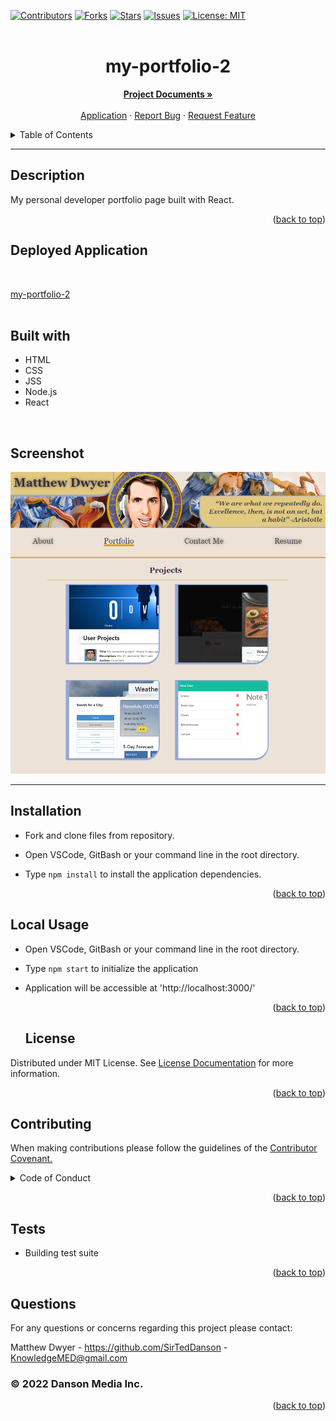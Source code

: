   <div id="top"></div>
  
  
  [![Contributors](https://img.shields.io/github/contributors/SirTedDanson/my-portfolio-2.svg?style=for-the-badge)](https://github.com/SirTedDanson/my-portfolio-2/graphs/contributors)
  [![Forks](https://img.shields.io/github/forks/SirTedDanson/my-portfolio-2.svg?style=for-the-badge)](https://github.com/SirTedDanson/my-portfolio-2/network/members)
  [![Stars](https://img.shields.io/github/stars/SirTedDanson/my-portfolio-2.svg?style=for-the-badge)](https://github.com/SirTedDanson/my-portfolio-2/stargazers)
  [![Issues](https://img.shields.io/github/issues/SirTedDanson/my-portfolio-2.svg?style=for-the-badge)](https://github.com/SirTedDanson/my-portfolio-2/issues)
  [![License: MIT](https://img.shields.io/badge/License-MIT-yellow.svg?style=for-the-badge)](https://opensource.org/licenses/MIT)
  <br />
  <br />

  <h1 align="center">my-portfolio-2</h1>

  <p align="center">
    <a href="https://github.com/SirTedDanson/my-portfolio-2"><strong>Project Documents »</strong></a>
    <br />
    <br />
    <a href="https://sirteddanson.github.io/my-portfolio-2/">Application</a>
    ·
    <a href="https://github.com/SirTedDanson/my-portfolio-2/issues">Report Bug</a>
    ·
    <a href="https://github.com/SirTedDanson/my-portfolio-2/issues">Request Feature</a>
  </p>
 
  <details>
    <summary>Table of Contents</summary>
    <ol>
      <li><a href="#description">Description</a></li>
      <li><a href="#installation">Installation</a></li>
      <li><a href="#usage">Usage</a></li>
      <li><a href="#contributing">Contributing</a></li>
      <li><a href="#license">License</a></li>
      <li><a href="#tests">Tests</a></li>
      <li><a href="#questions">Questions</a></li>
    </ol>
</details>

---

## Description

My personal developer portfolio page built with React.

  <p align="right">(<a href="#top">back to top</a>)</p>

## Deployed Application

  <br/>
  
  [my-portfolio-2](https://sirteddanson.github.io/my-portfolio-2/)
  <br/>
  <br/>
  
  ## Built with
  * HTML
  * CSS
  * JSS
  * Node.js
  * React
  <br/>

## Screenshot

![Application Screenshot](src/assets/readme-images/application-screenshot.png)

---

## Installation

- Fork and clone files from repository.
- Open VSCode, GitBash or your command line in the root directory.
- Type `npm install` to install the application dependencies.

  <p align="right">(<a href="#top">back to top</a>)</p>

## Local Usage

- Open VSCode, GitBash or your command line in the root directory.
- Type `npm start` to initialize the application
- Application will be accessible at 'http://localhost:3000/'

  <p align="right">(<a href="#top">back to top</a>)</p>
  
  ## License

Distributed under MIT License. See [License Documentation](https://opensource.org/licenses/MIT) for more information.

  <p align="right">(<a href="#top">back to top</a>)</p>

## Contributing

When making contributions please follow the guidelines of the <a href="https://www.contributor-covenant.org/">Contributor Covenant.</a>

  <details>
  <summary>Code of Conduct</summary>
  <br/>

# Contributor Covenant Code of Conduct

## Our Pledge

We as members, contributors, and leaders pledge to make participation in our
community a harassment-free experience for everyone, regardless of age, body
size, visible or invisible disability, ethnicity, sex characteristics, gender
identity and expression, level of experience, education, socio-economic status,
nationality, personal appearance, race, caste, color, religion, or sexual
identity and orientation.

We pledge to act and interact in ways that contribute to an open, welcoming,
diverse, inclusive, and healthy community.

## Our Standards

Examples of behavior that contributes to a positive environment for our
community include:

- Demonstrating empathy and kindness toward other people
- Being respectful of differing opinions, viewpoints, and experiences
- Giving and gracefully accepting constructive feedback
- Accepting responsibility and apologizing to those affected by our mistakes,
  and learning from the experience
- Focusing on what is best not just for us as individuals, but for the overall
  community

Examples of unacceptable behavior include:

- The use of sexualized language or imagery, and sexual attention or advances of
  any kind
- Trolling, insulting or derogatory comments, and personal or political attacks
- Public or private harassment
- Publishing others' private information, such as a physical or email address,
  without their explicit permission
- Other conduct which could reasonably be considered inappropriate in a
  professional setting

## Enforcement Responsibilities

Community leaders are responsible for clarifying and enforcing our standards of
acceptable behavior and will take appropriate and fair corrective action in
response to any behavior that they deem inappropriate, threatening, offensive,
or harmful.

Community leaders have the right and responsibility to remove, edit, or reject
comments, commits, code, wiki edits, issues, and other contributions that are
not aligned to this Code of Conduct, and will communicate reasons for moderation
decisions when appropriate.

## Scope

This Code of Conduct applies within all community spaces, and also applies when
an individual is officially representing the community in public spaces.
Examples of representing our community include using an official e-mail address,
posting via an official social media account, or acting as an appointed
representative at an online or offline event.

## Enforcement

Instances of abusive, harassing, or otherwise unacceptable behavior may be
reported to the community leaders responsible for enforcement at
KnowledgeMED@gmail.com.
All complaints will be reviewed and investigated promptly and fairly.

All community leaders are obligated to respect the privacy and security of the
reporter of any incident.

## Enforcement Guidelines

Community leaders will follow these Community Impact Guidelines in determining
the consequences for any action they deem in violation of this Code of Conduct:

### 1. Correction

**Community Impact**: Use of inappropriate language or other behavior deemed
unprofessional or unwelcome in the community.

**Consequence**: A private, written warning from community leaders, providing
clarity around the nature of the violation and an explanation of why the
behavior was inappropriate. A public apology may be requested.

### 2. Warning

**Community Impact**: A violation through a single incident or series of
actions.

**Consequence**: A warning with consequences for continued behavior. No
interaction with the people involved, including unsolicited interaction with
those enforcing the Code of Conduct, for a specified period of time. This
includes avoiding interactions in community spaces as well as external channels
like social media. Violating these terms may lead to a temporary or permanent
ban.

### 3. Temporary Ban

**Community Impact**: A serious violation of community standards, including
sustained inappropriate behavior.

**Consequence**: A temporary ban from any sort of interaction or public
communication with the community for a specified period of time. No public or
private interaction with the people involved, including unsolicited interaction
with those enforcing the Code of Conduct, is allowed during this period.
Violating these terms may lead to a permanent ban.

### 4. Permanent Ban

**Community Impact**: Demonstrating a pattern of violation of community
standards, including sustained inappropriate behavior, harassment of an
individual, or aggression toward or disparagement of classes of individuals.

**Consequence**: A permanent ban from any sort of public interaction within the
community.

## Attribution

This Code of Conduct is adapted from the [Contributor Covenant][homepage],
version 2.1, available at
[https://www.contributor-covenant.org/version/2/1/code_of_conduct.html][v2.1].

Community Impact Guidelines were inspired by
[Mozilla's code of conduct enforcement ladder][mozilla coc].

For answers to common questions about this code of conduct, see the FAQ at
[https://www.contributor-covenant.org/faq][faq]. Translations are available at
[https://www.contributor-covenant.org/translations][translations].

[homepage]: https://www.contributor-covenant.org
[v2.1]: https://www.contributor-covenant.org/version/2/1/code_of_conduct.html
[mozilla coc]: https://github.com/mozilla/diversity
[faq]: https://www.contributor-covenant.org/faq
[translations]: https://www.contributor-covenant.org/translations

  </details>


  <p align="right">(<a href="#top">back to top</a>)</p>

## Tests

- Building test suite

  <p align="right">(<a href="#top">back to top</a>)</p>

## Questions

For any questions or concerns regarding this project please contact:

Matthew Dwyer - https://github.com/SirTedDanson - KnowledgeMED@gmail.com

### © 2022 Danson Media Inc.

  <p align="right">(<a href="#top">back to top</a>)</p>
